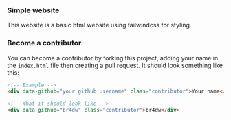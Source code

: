 ### Simple website
This website is a basic html website using tailwindcss for styling.

### Become a contributor
You can become a contributor by forking this project, adding your name in the `index.html` file then creating a pull request. It should look something like this:

```html
<!-- Example -->
<div data-github="your github username" class="contributor">Your name</div>

<!-- What it should look like -->
<div data-github="br4dw" class="contributor">br4dw</div>
```